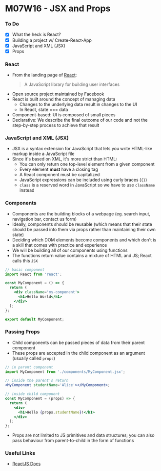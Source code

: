 # M07W16 - JSX and Props

### To Do

- [x] What the heck is React?
- [x] Building a project w/ Create-React-App
- [x] JavaScript and XML (JSX)
- [x] Props

### React

- From the landing page of [React](https://react.dev/):
  > A JavaScript library for building user interfaces
- Open source project maintained by Facebook
- React is built around the concept of managing data
  - Changes to the underlying data result in changes to the UI
  - In React, state === data
- Component-based: UI is composed of small pieces
- Declarative: We describe the final outcome of our code and not the step-by-step process to achieve that result

### JavaScript and XML (JSX)

- JSX is a syntax extension for JavaScript that lets you write HTML-like markup inside a JavaScript file
- Since it's based on XML, it's more strict than HTML:
  - You can only return one top-level element from a given component
  - Every element **must** have a closing tag
  - A React component must be capitalized
  - JavaScript expressions can be included using curly braces (`{}`)
  - `class` is a reserved word in JavaScript so we have to use `className` instead

### Components

- Components are the building blocks of a webpage (eg. search input, navigation bar, contact us form)
- Ideally, components should be reusable (which means that their state should be passed into them via props rather than maintaining their own state)
- Deciding which DOM elements become components and which don't is a skill that comes with practice and experience
- We will be building all of our components using functions
- The functions return value contains a mixture of HTML and JS; React calls this `JSX`

```jsx
// basic component
import React from 'react';

const MyComponent = () => {
  return (
    <div className='my-component'>
      <h1>Hello World</h1>
    </div>
  );
};

export default MyComponent;
```

### Passing Props

- Child components can be passed pieces of data from their parent component
- These props are accepted in the child component as an argument (usually called `props`)

```jsx
// in parent component
import MyComponent from './components/MyComponent.jsx';

// inside the parent's return
<MyComponent studentName='Alice'></MyComponent>;

// inside child component
const MyComponent = (props) => {
  return (
    <div>
      <h1>Hello {props.studentName}!</h1>
    </div>
  );
};
```

- Props are not limited to JS primitives and data structures; you can also pass behaviour from parent-to-child in the form of functions

### Useful Links

- [ReactJS Docs](https://reactjs.org/docs/getting-started.html)
